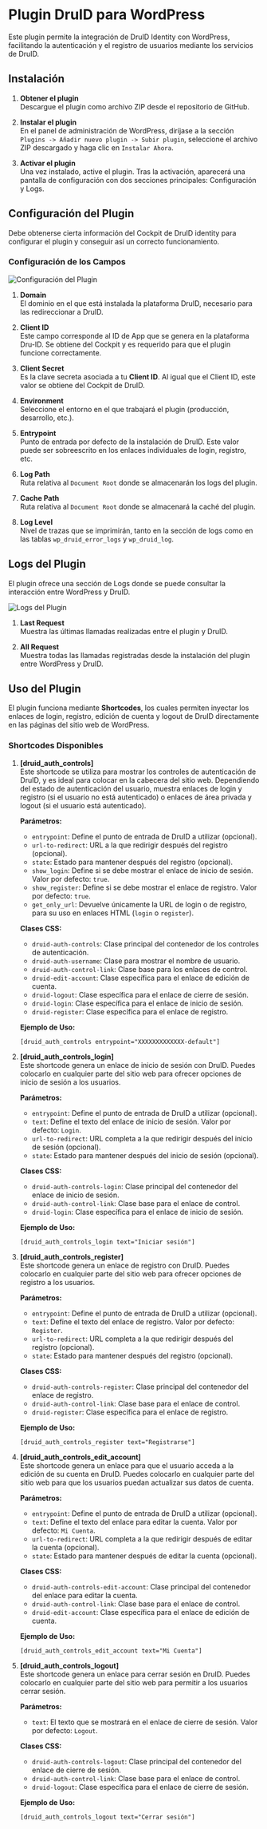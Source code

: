 # Plugin DruID para WordPress

Este plugin permite la integración de DruID Identity con WordPress, facilitando la autenticación y el registro de usuarios mediante los servicios de DruID.

## Instalación

1. **Obtener el plugin**  
   Descargue el plugin como archivo ZIP desde el repositorio de GitHub.

2. **Instalar el plugin**  
   En el panel de administración de WordPress, diríjase a la sección `Plugins -> Añadir nuevo plugin -> Subir plugin`, seleccione el archivo ZIP descargado y haga clic en `Instalar Ahora`.

3. **Activar el plugin**  
   Una vez instalado, active el plugin. Tras la activación, aparecerá una pantalla de configuración con dos secciones principales: Configuración y Logs.

## Configuración del Plugin

Debe obtenerse cierta información del Cockpit de DruID identity para configurar el plugin y conseguir así un correcto funcionamiento.

### Configuración de los Campos

![Configuración del Plugin](assets/img/fields_section.png)

1. **Domain**  
   El dominio en el que está instalada la plataforma DruID, necesario para las redireccionar a DruID.

2. **Client ID**  
   Este campo corresponde al ID de App que se genera en la plataforma Dru-ID. Se obtiene del Cockpit y es requerido para que el plugin funcione correctamente.

3. **Client Secret**  
   Es la clave secreta asociada a tu **Client ID**. Al igual que el Client ID, este valor se obtiene del Cockpit de DruID.

4. **Environment**  
   Seleccione el entorno en el que trabajará el plugin (producción, desarrollo, etc.).

5. **Entrypoint**  
   Punto de entrada por defecto de la instalación de DruID. Este valor puede ser sobreescrito en los enlaces individuales de login, registro, etc.

6. **Log Path**  
   Ruta relativa al `Document Root` donde se almacenarán los logs del plugin.

7. **Cache Path**  
   Ruta relativa al `Document Root` donde se almacenará la caché del plugin.

8. **Log Level**  
   Nivel de trazas que se imprimirán, tanto en la sección de logs como en las tablas `wp_druid_error_logs` y `wp_druid_log`.

## Logs del Plugin

El plugin ofrece una sección de Logs donde se puede consultar la interacción entre WordPress y DruID.

![Logs del Plugin](assets/img/logs_section.png)

1. **Last Request**  
   Muestra las últimas llamadas realizadas entre el plugin y DruID.

2. **All Request**  
   Muestra todas las llamadas registradas desde la instalación del plugin entre WordPress y DruID.

## Uso del Plugin

El plugin funciona mediante **Shortcodes**, los cuales permiten inyectar los enlaces de login, registro, edición de cuenta y logout de DruID directamente en las páginas del sitio web de WordPress.

### Shortcodes Disponibles

1. **[druid_auth_controls]**  
   Este shortcode se utiliza para mostrar los controles de autenticación de DruID, y es ideal para colocar en la cabecera del sitio web. Dependiendo del estado de autenticación del usuario, muestra enlaces de login y registro (si el usuario no está autenticado) o enlaces de área privada y logout (si el usuario está autenticado).

   **Parámetros:**
     - `entrypoint`: Define el punto de entrada de DruID a utilizar (opcional).
     - `url-to-redirect`: URL a la que redirigir después del registro (opcional).
     - `state`: Estado para mantener después del registro (opcional).
     - `show_login`: Define si se debe mostrar el enlace de inicio de sesión. Valor por defecto: `true`.
     - `show_register`: Define si se debe mostrar el enlace de registro. Valor por defecto: `true`.
     - `get_only_url`: Devuelve únicamente la URL de login o de registro, para su uso en enlaces HTML (`login` o `register`).
   
   **Clases CSS:**
     - `druid-auth-controls`: Clase principal del contenedor de los controles de autenticación.
     - `druid-auth-username`: Clase para mostrar el nombre de usuario.
     - `druid-auth-control-link`: Clase base para los enlaces de control.
     - `druid-edit-account`: Clase específica para el enlace de edición de cuenta.
     - `druid-logout`: Clase específica para el enlace de cierre de sesión.
     - `druid-login`: Clase específica para el enlace de inicio de sesión.
     - `druid-register`: Clase específica para el enlace de registro.
   
   **Ejemplo de Uso:**
   ```shortcode
   [druid_auth_controls entrypoint="XXXXXXXXXXXXX-default"]

2. **[druid_auth_controls_login]**  
   Este shortcode genera un enlace de inicio de sesión con DruID. Puedes colocarlo en cualquier parte del sitio web para ofrecer opciones de inicio de sesión a los usuarios.

   **Parámetros:**
     - `entrypoint`: Define el punto de entrada de DruID a utilizar (opcional).
     - `text`: Define el texto del enlace de inicio de sesión. Valor por defecto: `Login`.
     - `url-to-redirect`: URL completa a la que redirigir después del inicio de sesión (opcional).
     - `state`: Estado para mantener después del inicio de sesión (opcional).
   
   **Clases CSS:**
     - `druid-auth-controls-login`: Clase principal del contenedor del enlace de inicio de sesión.
     - `druid-auth-control-link`: Clase base para el enlace de control.
     - `druid-login`: Clase específica para el enlace de inicio de sesión.
   
   **Ejemplo de Uso:**
   ```shortcode
   [druid_auth_controls_login text="Iniciar sesión"]
   
3. **[druid_auth_controls_register]**  
   Este shortcode genera un enlace de registro con DruID. Puedes colocarlo en cualquier parte del sitio web para ofrecer opciones de registro a los usuarios.

   **Parámetros:**
     - `entrypoint`: Define el punto de entrada de DruID a utilizar (opcional).
     - `text`: Define el texto del enlace de registro. Valor por defecto: `Register`.
     - `url-to-redirect`: URL completa a la que redirigir después del registro (opcional).
     - `state`: Estado para mantener después del registro (opcional).
   
   **Clases CSS:**
     - `druid-auth-controls-register`: Clase principal del contenedor del enlace de registro.
     - `druid-auth-control-link`: Clase base para el enlace de control.
     - `druid-register`: Clase específica para el enlace de registro.
   
   **Ejemplo de Uso:**
   ```shortcode
   [druid_auth_controls_register text="Registrarse"]

4. **[druid_auth_controls_edit_account]**  
   Este shortcode genera un enlace para que el usuario acceda a la edición de su cuenta en DruID. Puedes colocarlo en cualquier parte del sitio web para que los usuarios puedan actualizar sus datos de cuenta.

   **Parámetros:**
     - `entrypoint`: Define el punto de entrada de DruID a utilizar (opcional).
     - `text`: Define el texto del enlace para editar la cuenta. Valor por defecto: `Mi Cuenta`.
     - `url-to-redirect`: URL completa a la que redirigir después de editar la cuenta (opcional).
     - `state`: Estado para mantener después de editar la cuenta (opcional).
   
   **Clases CSS:**
     - `druid-auth-controls-edit-account`: Clase principal del contenedor del enlace para editar la cuenta.
     - `druid-auth-control-link`: Clase base para el enlace de control.
     - `druid-edit-account`: Clase específica para el enlace de edición de cuenta.
   
   **Ejemplo de Uso:**
   ```shortcode
   [druid_auth_controls_edit_account text="Mi Cuenta"]
   
5. **[druid_auth_controls_logout]**  
   Este shortcode genera un enlace para cerrar sesión en DruID. Puedes colocarlo en cualquier parte del sitio web para permitir a los usuarios cerrar sesión.

   **Parámetros:**
     - `text`: El texto que se mostrará en el enlace de cierre de sesión. Valor por defecto: `Logout`.

   **Clases CSS:**
     - `druid-auth-controls-logout`: Clase principal del contenedor del enlace de cierre de sesión.
     - `druid-auth-control-link`: Clase base para el enlace de control.
     - `druid-logout`: Clase específica para el enlace de cierre de sesión.
   
   **Ejemplo de Uso:**
   ```shortcode
   [druid_auth_controls_logout text="Cerrar sesión"]